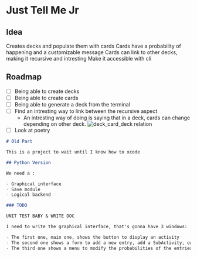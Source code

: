 # Just Tell Me Jr

## Idea

Creates decks and populate them with cards
Cards have a probability of happening and a customizable message
Cards can link to other decks, making it recursive and intresting
Make it accessible with cli

## Roadmap

- [ ] Being able to create decks
- [ ] Being able to create cards
- [ ] Being able to generate a deck from the terminal
- [ ] Find an intresting way to link between the recursive aspect
  - An intresting way of doing is saying that in a deck, cards can change depending on other deck.
  ![deck_card_deck relation](deck%20and%20card%20relation.jpg)
- [ ] Look at poetry

```markdown
# Old Part

This is a project to wait until I know how to xcode

## Python Version

We need a :

- Graphical interface
- Save module
- Logical backend

### TODO

UNIT TEST BABY & WRITE DOC

I need to write the graphical interface, that's gonna have 3 windows:

- The first one, main one, shows the button to display an activity
- The second one shows a form to add a new entry, add a SubActivity, or remove an entry
- The third one shows a menu to modify the probabilities of the entries
```